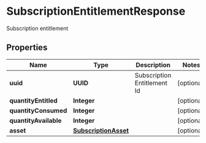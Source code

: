 

# SubscriptionEntitlementResponse

Subscription entitlement

## Properties

| Name | Type | Description | Notes |
|------------ | ------------- | ------------- | -------------|
|**uuid** | **UUID** | Subscription Entitlement Id |  [optional] |
|**quantityEntitled** | **Integer** |  |  [optional] |
|**quantityConsumed** | **Integer** |  |  [optional] |
|**quantityAvailable** | **Integer** |  |  [optional] |
|**asset** | [**SubscriptionAsset**](SubscriptionAsset.md) |  |  [optional] |



